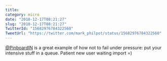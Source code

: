 ```yaml
---
title: 
category: micro
date: "2010-12-17T08:21:27"
slug: "2010-12-17T08:21:27"
TwitterId: "15682976784322560"
TweetUrl: "https://twitter.com/mark_philpot/status/15682976784322560"
---
```


[@PinboardIN](https://twitter.com/PinboardIN) is a great example of how not to
fail under pressure: put your intensive stuff in a queue. Patient new user
waiting import =)
